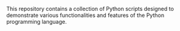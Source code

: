 This repository contains a collection of Python scripts designed to demonstrate various functionalities and features of the Python programming language.